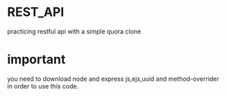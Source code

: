 # REST_API
practicing restful api with a simple quora clone  

# important
you need to download node and express js,ejs,uuid and method-overrider in order to use this code.
